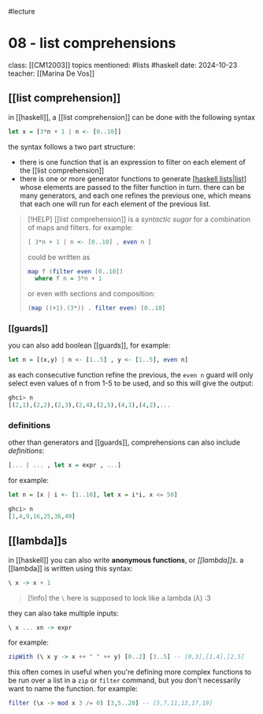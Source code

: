 #lecture
# 08 - list comprehensions
class: [[CM12003]]
topics mentioned: #lists #haskell 
date: 2024-10-23
teacher: [[Marina De Vos]]
## [[list comprehension]]
in [[haskell]], a [[list comprehension]] can be done with the following syntax 
```haskell
let x = [3*n + 1 | n <- [0..10]]
```
the syntax follows a two part structure:
+ there is one function that is an expression to filter on each element of the [[list comprehension]] 
+ there is one or more generator functions to generate [[haskell lists|list]](s) whose elements are passed to the filter function in turn.
there can be many generators, and each one refines the previous one, which means that each one will run for each element of the previous list. 
> [!HELP]
> [[list comprehension]] is a *syntactic sugar* for a combination of maps and filters. for example:
> ```haskell
> [ 3*n + 1 | n <- [0..10] , even n ]
> ```
> could be written as
> ```haskell
> map f (filter even [0..10])
> 	where f n = 3*n + 1
> ```
> or even with sections and composition:
> ```haskell
> (map ((+1).(3*)) . filter even) [0..10]
> ```
### [[guards]]
you can also add boolean [[guards]], for example:
```haskell
let n = [(x,y) | n <- [1..5] , y <- [1..5], even n]
```
as each consecutive function refine the previous, the `even n` guard will only select even values of n from 1-5 to be used, and so this will give the output:
```haskell
ghci> n
[(2,1),(2,2),(2,3),(2,4),(2,5),(4,1),(4,2),...
```
### definitions
other than generators and [[guards]], comprehensions can also include *definitions*:
```haskell
[... | ... , let x = expr , ...]
```
for example:
```haskell
let n = [x | i <- [1..10], let x = i*i, x <= 50]

ghci> n
[1,4,9,16,25,36,49]
```

## [[lambda]]s
in [[haskell]] you can also write **anonymous functions**, or *[[lambda]]s*.
a [[lambda]] is written using this syntax:
```haskell
\ x -> x + 1
```
> [!info]
> the `\` here is supposed to look like a lambda ($\lambda$) :3

they can also take multiple inputs:
```haskell
\ x ... xn -> expr
```
for example:
```haskell
zipWith (\ x y -> x ++ " " ++ y) [0..2] [3..5] -- [0,3],[1,4],[2,5]
```
this often comes in useful when you're defining more complex functions to be run over a list in a `zip` or `filter` command, but you don't necessarily want to name the function. for example:
```haskell
filter (\x -> mod x 3 /= 0) [3,5..20] -- [5,7,11,13,17,19]
```
